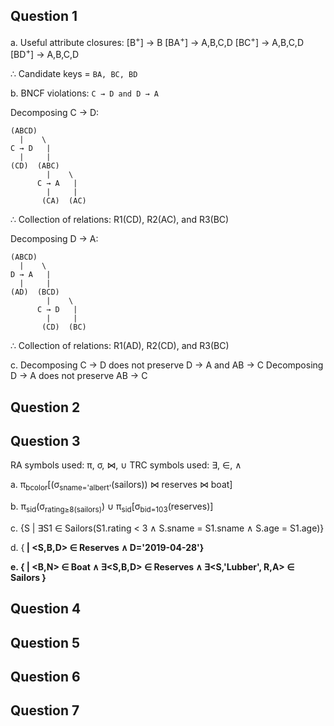 ## Question 1

a.
Useful attribute closures:
[B<sup>+</sup>] → B
[BA<sup>+</sup>] → A,B,C,D
[BC<sup>+</sup>] → A,B,C,D
[BD<sup>+</sup>] → A,B,C,D

∴ Candidate keys = `BA, BC, BD`

b.
BNCF violations: `C → D and D → A`

Decomposing C → D:
```
(ABCD)
  |    \
C → D   |
  |     |
(CD)  (ABC)
        |    \
      C → A   |
        |     |
       (CA)  (AC)
```

∴ Collection of relations: R1(CD), R2(AC), and R3(BC)

Decomposing D → A:

```
(ABCD)
  |    \
D → A   |
  |     |
(AD)  (BCD)
        |    \
      C → D   |
        |     |
       (CD)  (BC)
```

∴ Collection of relations: R1(AD), R2(CD), and R3(BC)

c.
Decomposing  C → D does not preserve D → A and AB → C
Decomposing D → A does not preserve AB → C

## Question 2


## Question 3
RA symbols used: π, σ, ⋈, ∪
TRC symbols used: ∃, ∈, ∧

a. π<sub>bcolor</sub>[(σ<sub>sname='albert'</sub>(sailors)) ⋈ reserves ⋈ boat]

b. π<sub>sid</sub>(σ<sub>rating≥8(sailors)</sub>) ∪ π<sub>sid</sub>[σ<sub>bid=103</sub>(reserves)]

c. {S | ∃S1 ∈ Sailors(S1.rating < 3 ∧ S.sname = S1.sname ∧ S.age = S1.age)}

d. {<B> | <S,B,D> ∈ Reserves ∧ D='2019-04-28'}

e. {<C> | <B,N> ∈ Boat ∧ ∃<S,B,D> ∈ Reserves ∧ ∃<S,'Lubber', R,A> ∈ Sailors }


## Question 4

## Question 5

## Question 6

## Question 7

